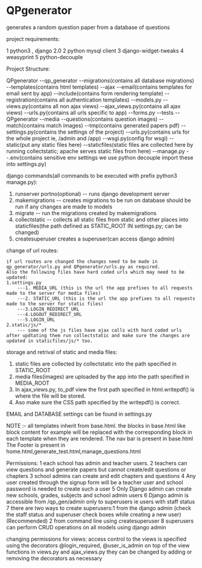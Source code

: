 # QPgenerator
generates a random question paper from a database of questions

project requirements:

1 python3 , django 2.0
2 python mysql client
3 django-widget-tweaks
4 weasyprint
5 python-decouple




Project Structure:

QPgenerator
	--qp_generator
		--migrations(contains all database migrations)
		--templates(contains html templates)
			--ajax
			--email(contains templates for email sent by app)
			--include(contains form rendering template)
			--registration(contains all authentication templates)
		--models.py
		--views.py(contains all non ajax views)
		--ajax_views.py(contains all ajax views)
		--urls.py(contains all urls specific to app)
		--forms.py
		--tests
	--QPgenerator
		--media
			--questions(contains question images)
			--match(contains match images)
			--tmp(contains generated papers pdf)
		--settings.py(contains the settings of the project)
		--urls.py(contains urls for the whole project ie, /admin and /app)
		--wsgi.py(config for wsgi)
	--static(put any static files here)
	--staticfiles(static files are collected here by running collectstatic; apache serves static files from here)
	--manage.py
	--.env(contains sensitive env settings we use python decouple import these into settings.py)


django commands(all commands to be executed with prefix python3 manage.py):

1. runserver portno(optional) -- runs django development server
2. makemigrations -- creates migrations to be run on database should be run if any changes are made to models
3. migrate -- run the migrations created by makemigrations
4. collectstatic -- collects all static files from static and other places into staticfiles(the path defined as STATIC_ROOT IN settings.py; can be changed) 
5. createsuperuser creates a superuser(can access django admin)

change of url routes:
	
	if url routes are changed the changes need to be made in qp_generator/urls.py and QPgenerator/urls.py as required.
	Also the following files have hard coded urls which may need to be updated:
	1.settings.py
		---1. MEDIA_URL (this is the url the app prefixes to all requests made to the server for media files)
		---2. STATIC_URL (this is the url the app prefixes to all requests made to the server for static files)
		---3.LOGIN_REDIRECT_URL
		---4.LOGOUT_REDIRECT_URL
		---5.LOGIN_URL
	2.static/js/*
		--- some of the js files have ajax calls with hard coded urls after updtating them run collectstatic and make sure the changes are updated in staticfiles/js/* too.

storage and retrival of static and media files:

1. static files are collected by collectstatic into the path specified in STATIC_ROOT
2. media files(images) are uploaded by the app into the path specified in MEDIA_ROOT
3. In ajax_views.py, to_pdf view the first path specified in html.writepdf() is where the file will be stored.
4. Aso make sure the CSS path specified by the writepdf() is correct.

EMAIL and DATABASE settings can be found in settings.py

NOTE :- all templates inherit from base.html. the blocks in base.html like block content for example will be replaced with the corresponding block in each template when they are rendered.
The nav bar is present in base.html
The Footer is present in home.html,generate_test.html,manage_questions.html

Permissions:
1 each school has admin and teacher users.
2 teachers can view questions and generate papers but cannot create/edit questions or chapters
3 school admins can create and edit chapters and questions
4 Any user created through the signup form will be a teacher user and school password is needed to create such a user
5 Only Django admin can create new schools, grades, subjects and school admin users
6 Django admin is accessible from /qp_gen/admin only to superusers ie users with staff status
7 there are two ways to create superusers:1 from the django admin (check the staff status and superuser check boxes while creating a new user)(Recommended)
										  2 from command line using createsuperuser
8 superusers can perform CRUD operations on all models using django admin


changing permissions for views:
access control to the views is specified using the decorators @login_required, @user_is_admin on top of the view functions in views.py and ajax_views.py they can be changed by adding or removing the decorators as necessary


